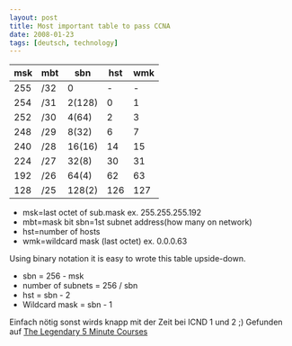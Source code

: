 ```yaml
---
layout: post
title: Most important table to pass CCNA
date: 2008-01-23
tags: [deutsch, technology]
---
```


msk | mbt | sbn | hst | wmk
----|-----|-----|-----|----
255 | /32 | 0 | - | - 
254 | /31 | 2(128) | 0 | 1
252 | /30 | 4(64) | 2 | 3 
248 | /29 | 8(32) | 6 | 7 
240 | /28 | 16(16) | 14 | 15 
224 | /27 | 32(8) | 30 | 31 
192 | /26 | 64(4) | 62 | 63
128 | /25 | 128(2) | 126 | 127

* msk=last octet of sub.mask ex. 255.255.255.192
* mbt=mask bit sbn=1st subnet address(how many on network)
* hst=number of hosts
* wmk=wildcard mask (last octet) ex. 0.0.0.63

Using binary notation it is easy to wrote this table upside-down.
* sbn = 256 - msk
* number of subnets = 256 / sbn 
* hst = sbn - 2
* Wildcard mask = sbn - 1

Einfach nötig sonst wirds knapp mit der Zeit bei ICND 1 und 2 ;) Gefunden auf [The Legendary 5 Minute Courses](http://www.sadikhov.com/forum/index.php?showtopic=42396)